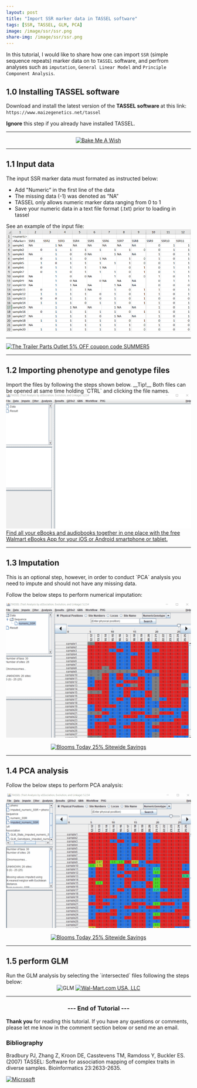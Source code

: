 ```yaml
---
layout: post
title: "Import SSR marker data in TASSEL software"
tags: [SSR, TASSEL, GLM, PCA]
image: /image/ssr/ssr.png
share-img: /image/ssr/ssr.png
---
```


In this tutorial, I would like to share how one can import `SSR` (simple sequence repeats) marker data on to `TASSEL` software, and perfrom analyses such as `imputation`, `General Linear Model` and `Principle Component Analysis`.

<h2>1.0 Installing TASSEL software</h2>

Download and install the latest version of the <strong> TASSEL software </strong> at this link:
`https://www.maizegenetics.net/tassel`

__Ignore__ this step if you already have installed TASSEL.

<hr>
<center>
<a href="https://click.linksynergy.com/fs-bin/click?id=876kEArXFCo&offerid=320088.10000211&type=4&subid=0" rel="nofollow"><IMG alt="Bake Me  A Wish" border="0" src="https://www.bakemeawish.com/banner/Newsletter/febaff/rainbow_728x90.jpg"></a><IMG border="0" width="1" height="1" src="https://ad.linksynergy.com/fs-bin/show?id=876kEArXFCo&bids=320088.10000211&type=4&subid=0">
</center>

<hr>

<h2>1.1 Input data</h2>
The input SSR marker data must formated as instructed below:
<ul> 
<li>Add "Numeric” in the first line of the data</li>
<li>The missing data (-1) was denoted as “NA” </li>
<li>TASSEL only allows numeric marker data ranging from 0 to 1</li>
<li>Save your numeric data in a text file format (.txt) prior to loading in tassel </li>
</ul>

See an example of the input file:
<img src="/image/ssr/input.png" alt="Input data">

<hr>
<a href="https://click.linksynergy.com/fs-bin/click?id=iVSc/qZ7CV4&offerid=595115.98&subid=0&type=4" rel="nofollow"><IMG border="0"   alt="The Trailer Parts Outlet 5% OFF coupon code SUMMER5" src="https://ad.linksynergy.com/fs-bin/show?id=iVSc/qZ7CV4&bids=595115.98&subid=0&type=4&gridnum=16"></a>
<hr>

<h2>1.2 Importing phenotype and genotype files </h2>
Import the files by following the steps shown below.
__Tip!__ Both files can be opened at same time holding `CTRL` and clicking the file names. 

<center><img src="/image/ssr/load.gif" alt="Import data"></center>
<a href="https://click.linksynergy.com/fs-bin/click?id=876kEArXFCo&offerid=635768.1456&type=3&subid=0" rel="nofollow">Find all your eBooks and audiobooks together in one place with the free Walmart eBooks App for your iOS or Android smartphone or tablet.</a><img border="0" width="1" alt="" height="1" src="https://ad.linksynergy.com/fs-bin/show?id=876kEArXFCo&bids=635768.1456&type=3&subid=0" >
<hr>


<h2>1.3 Imputation</h2>
This is an optional step, however, in order to conduct `PCA` analysis you need to impute and should not have any missing data.

Follow the below steps to perform numerical imputation:
<center><img src="/image/ssr/impute.gif" alt="impute">

<a href="https://click.linksynergy.com/fs-bin/click?id=iVSc/qZ7CV4&offerid=663779.16&subid=0&type=4" rel="nofollow"><IMG border="0"   alt="Blooms Today 25% Sitewide Savings" src="https://ad.linksynergy.com/fs-bin/show?id=iVSc/qZ7CV4&bids=663779.16&subid=0&type=4&gridnum=16"></a></center>
<hr>

<h2>1.4 PCA analysis</h2>

Follow the below steps to perform PCA analysis:
<center><img src="/image/ssr/pca.gif" alt="pca">

<a href="https://click.linksynergy.com/fs-bin/click?id=iVSc/qZ7CV4&offerid=663779.16&subid=0&type=4" rel="nofollow"><IMG border="0"   alt="Blooms Today 25% Sitewide Savings" src="https://ad.linksynergy.com/fs-bin/show?id=iVSc/qZ7CV4&bids=663779.16&subid=0&type=4&gridnum=16"></a></center>
<hr>

<h2>1.5 perform GLM</h2>
Run the GLM analysis by selecting the `intersected` files following the steps below:

<center><img src="/image/ssr/glm.gif" alt="GLM">
<a href="http://linksynergy.walmart.com/fs-bin/click?id=876kEArXFCo&offerid=223073.10007223&subid=0&type=4" rel="nofollow"><IMG border="0"   alt="Wal-Mart.com USA, LLC" src="http://ad.linksynergy.com/fs-bin/show?id=876kEArXFCo&bids=223073.10007223&subid=0&type=4&gridnum=16"><img src="//beacon.affil.walmart.com/affil/ttap.gif?affillt=4&affilwmls=876kEArXFCo&affilsid=0&affiloid=223073.10007223" style="display:none;"/></a></center>
<hr>


<center><h3> --- End of Tutorial --- </h3></center>


__Thank you__ for reading this tutorial. If you have any questions or comments, please let me know in the comment section below or send me an email. 


<h3> Bibliography </h3>
<p>
Bradbury PJ, Zhang Z, Kroon DE, Casstevens TM, Ramdoss Y, Buckler ES. (2007) TASSEL: Software for association mapping of complex traits in diverse samples. Bioinformatics 23:2633-2635.
</p>

<a href="https://click.linksynergy.com/fs-bin/click?id=876kEArXFCo&offerid=659193.10001503&subid=0&type=4" rel="nofollow"><IMG border="0"   alt="Microsoft" src="https://ad.linksynergy.com/fs-bin/show?id=876kEArXFCo&bids=659193.10001503&subid=0&type=4&gridnum=0"></a>


<!-- Global site tag (gtag.js) - Google Analytics -->
<script async src="https://www.googletagmanager.com/gtag/js?id=UA-123359651-1"></script>
<script>
  window.dataLayer = window.dataLayer || [];
  function gtag(){dataLayer.push(arguments);}
  gtag('js', new Date());
  gtag('config', 'UA-123359651-1');
</script>

<script async src="//pagead2.googlesyndication.com/pagead/js/adsbygoogle.js"></script>
<script>
  (adsbygoogle = window.adsbygoogle || []).push({
    google_ad_client: "ca-pub-5126027065024936",
    enable_page_level_ads: true
  });
</script>

